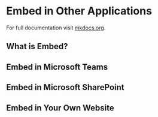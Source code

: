 # Embed in Other Applications

For full documentation visit [mkdocs.org](http://mkdocs.org).

## What is Embed?
		
## Embed in Microsoft Teams

## Embed in Microsoft SharePoint

## Embed in Your Own Website
